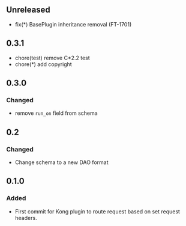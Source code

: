 ## Unreleased

- fix(*) BasePlugin inheritance removal (FT-1701)

## 0.3.1

- chore(test) remove C*2.2 test
- chore(*) add copyright

## 0.3.0

### Changed

- remove `run_on` field from schema

## 0.2

### Changed

- Change schema to a new DAO format

## 0.1.0

### Added

- First commit for Kong plugin to route request based on set request headers.

